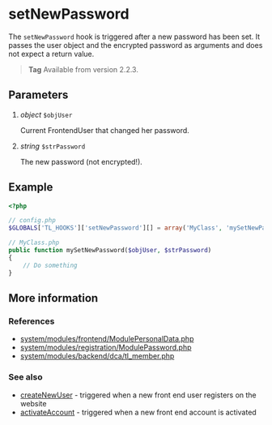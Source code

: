 # setNewPassword

The `setNewPassword` hook is triggered after a new password has been set. It
passes the user object and the encrypted password as arguments and does not
expect a return value.

> **Tag** Available from version 2.2.3.


## Parameters

1. *object* `$objUser`

    Current FrontendUser that changed her password.

2. *string* `$strPassword`

    The new password (not encrypted!).


## Example

```php
<?php

// config.php
$GLOBALS['TL_HOOKS']['setNewPassword'][] = array('MyClass', 'mySetNewPassword');

// MyClass.php
public function mySetNewPassword($objUser, $strPassword)
{
    // Do something
}
```


## More information


### References

- [system/modules/frontend/ModulePersonalData.php](https://github.com/contao/core/blob/2.11.7/system/modules/frontend/ModulePersonalData.php#L224)
- [system/modules/registration/ModulePassword.php](https://github.com/contao/core/blob/2.11.7/system/modules/registration/ModulePassword.php#L240)
- [system/modules/backend/dca/tl_member.php](https://github.com/contao/core/blob/2.11.7/system/modules/backend/dca/tl_member.php#L424)


### See also

- [createNewUser](createNewUser.md) - triggered when a new front end user registers on the website
- [activateAccount](activateAccount.md) - triggered when a new front end account is activated

